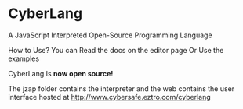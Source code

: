 # CyberLang
A JavaScript Interpreted Open-Source Programming Language

How to Use?
You can Read the docs on the editor page 
Or
Use the examples

CyberLang Is **now open source!**

The jzap folder contains the interpreter and the web contains the user interface hosted at http://www.cybersafe.eztro.com/cyberlang
